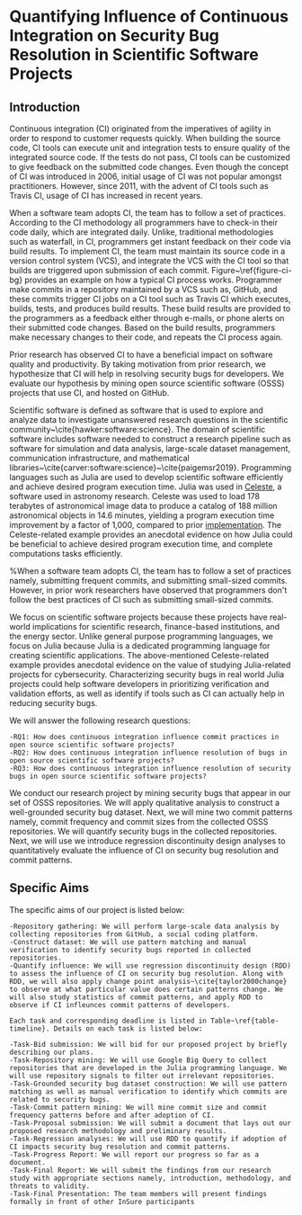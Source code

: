 # Quantifying Influence of Continuous Integration on Security Bug Resolution in Scientific Software Projects 

## Introduction 

Continuous integration (CI) originated from the imperatives of agility in order to respond to customer requests quickly. When building the source code, CI tools can execute unit and integration tests to ensure quality of the integrated source code. If the tests do not pass, CI tools can be customized to give feedback on the submitted code changes. Even though the concept of CI was introduced in 2006, initial usage of CI was not popular amongst practitioners. However, since 2011, with the advent of CI tools such as Travis CI, usage of CI has increased in recent years.

When a software team adopts CI, the team has to follow a set of practices. According to the CI methodology all programmers have to check-in their code daily, which are integrated daily. Unlike, traditional methodologies such as waterfall, in CI, programmers get instant feedback on their code via build results. To implement CI, the team must maintain its source code in a version control system (VCS), and integrate the VCS with the CI tool so that builds are triggered upon submission of each commit. Figure~\ref{figure-ci-bg} provides an example on how a typical CI process works. Programmer make commits in a repository maintained by a VCS such as, GitHub, and these commits trigger CI jobs on a CI tool such as Travis CI which executes, builds, tests, and produces build results. These build results are provided to the programmers as a feedback either through e-mails, or phone alerts on their submitted code changes. Based on the build results, programmers make necessary changes to their code, and repeats the CI process again.

Prior research has observed CI to have a beneficial impact on software quality and productivity. By taking motivation from prior research, we hypothesize that CI will help in resolving security bugs for developers. We evaluate our hypothesis by mining open source scientific software (OSSS) projects that use CI, and hosted on GitHub. 

Scientific software is defined as software that is used to explore and analyze data to investigate unanswered research questions in the scientific community~\cite{hawker:software:science}. The domain of scientific software includes software needed to construct a research  pipeline such as software   for   simulation   and   data   analysis, large-scale dataset management,  communication  infrastructure,  and mathematical libraries~\cite{carver:software:science}~\cite{paigemsr2019}. Programming languages such as Julia are used to develop scientific software efficiently and achieve desired program execution time. Julia was used in [Celeste](https://www.hpcwire.com/off-the-wire/julia-joins-petaflop-club/), a software used in astronomy research. Celeste was used to load 178 terabytes of astronomical image data to produce a catalog of 188 million astronomical objects in 14.6 minutes, yielding a program execution time improvement by a factor of 1,000, compared to prior [implementation](https://juliacomputing.com/case-studies/celeste.html). The Celeste-related example provides an anecdotal evidence on how Julia could be beneficial to achieve desired program execution time, and complete computations tasks efficiently.  

%When a software team adopts CI, the team has to follow a set of practices namely, submitting frequent commits, and submitting small-sized commits. However, in prior work researchers have observed that programmers don't follow the best practices of CI such as submitting small-sized commits. 

We focus on scientific software projects because these projects have real-world implications for scientific research, finance-based institutions, and the energy sector. Unlike general purpose programming languages, we focus on Julia because Julia is a dedicated programming language for creating scientific applications. The above-mentioned Celeste-related example provides anecdotal evidence on the value of studying Julia-related projects for cybersecurity. Characterizing security bugs in real world Julia projects could help software developers in prioritizing verification and validation efforts, as well as identify if tools such as CI can actually help in reducing security bugs.    

We will answer the following research questions: 

    -RQ1: How does continuous integration influence commit practices in open source scientific software projects?
    -RQ2: How does continuous integration influence resolution of bugs in open source scientific software projects?
    -RQ3: How does continuous integration influence resolution of security bugs in open source scientific software projects?

We conduct our research project by mining security bugs that appear in our set of OSSS repositories. We will apply qualitative analysis to construct a well-grounded security bug dataset. Next, we will mine two commit patterns namely, commit frequency and commit sizes from the collected OSSS repositories. We will quantify security bugs in the collected repositories. Next, we will use we introduce regression discontinuity design analyses to quantitatively evaluate the influence of CI on security bug resolution and commit patterns.  

## Specific Aims

The specific aims of our project is listed below: 

    -Repository gathering: We will perform large-scale data analysis by collecting repositories from GitHub, a social coding platform.
    -Construct dataset: We will use pattern matching and manual verification to identify security bugs reported in collected repositories. 
    -Quantify influence: We will use regression discontinuity design (RDD) to assess the influence of CI on security bug resolution. Along with RDD, we will also apply change point analysis~\cite{taylor2000change} to observe at what particular value does certain patterns change. We will also study statistics of commit patterns, and apply RDD to observe if CI infleunces commit patterns of developers.     

    Each task and corresponding deadline is listed in Table~\ref{table-timeline}. Details on each task is listed below: 

    -Task-Bid submission: We will bid for our proposed project by briefly describing our plans.
    -Task-Repository mining: We will use Google Big Query to collect repositories that are developed in the Julia programming language. We will use repository signals to filter out irrelevant repositories.  
    -Task-Grounded security bug dataset construction: We will use pattern matching as well as manual verification to identify which commits are related to security bugs. 
    -Task-Commit pattern mining: We will mine commit size and commit frequency patterns before and after adoption of CI. 
    -Task-Proposal submission: We will submit a document that lays out our proposed research methodology and preliminary results.  
    -Task-Regression analyses: We will use RDD to quantify if adoption of CI impacts security bug resolution and commit patterns. 
    -Task-Progress Report: We will report our progress so far as a document. 
    -Task-Final Report: We will submit the findings from our research study with appropriate sections namely, introduction, methodology, and threats to validity. 
    -Task-Final Presentation: The team members will present findings formally in front of other InSure participants

